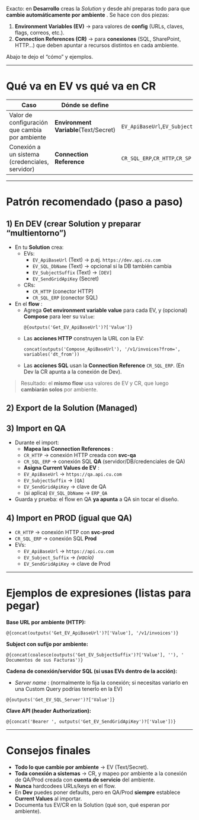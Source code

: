 Exacto: en **Desarrollo** creas la *Solution* y desde ahí preparas todo para que  **cambie automáticamente por ambiente** . Se hace con dos piezas:

1. **Environment Variables (EV)** → para valores de **config** (URLs, claves, flags, correos, etc.).
2. **Connection References (CR)** → para **conexiones** (SQL, SharePoint, HTTP…) que deben apuntar a recursos distintos en cada ambiente.

Abajo te dejo el “cómo” y ejemplos.

---

# Qué va en EV vs qué va en CR

| Caso                                            | Dónde se define                            | Ejemplos                                                                       | Cómo se usa en el flow                                                                     |
| ----------------------------------------------- | ------------------------------------------- | ------------------------------------------------------------------------------ | ------------------------------------------------------------------------------------------- |
| Valor de configuración que cambia por ambiente | **Environment Variable**(Text/Secret) | `EV_ApiBaseUrl`,`EV_SubjectSuffix`,`EV_To_Default`,`EV_SendGridApiKey` | Acción**Get environment variable value**→`outputs('Get_EV_ApiBaseUrl')?['Value']` |
| Conexión a un sistema (credenciales, servidor) | **Connection Reference**              | `CR_SQL_ERP`,`CR_HTTP`,`CR_SP`                                           | La acción usa la**CR** ; al importar en QA/Prod mapeas a la conexión del ambiente   |

---

# Patrón recomendado (paso a paso)

## 1) En **DEV** (crear Solution y preparar “multientorno”)

* En tu **Solution** crea:
  * EVs:
    * `EV_ApiBaseUrl` (Text) → p.ej. `https://dev.api.cu.com`
    * `EV_SQL_DbName` (Text) → opcional si la DB también cambia
    * `EV_SubjectSuffix` (Text) → `[DEV]`
    * `EV_SendGridApiKey` (Secret)
  * CRs:
    * `CR_HTTP` (conector HTTP)
    * `CR_SQL_ERP` (conector SQL)
* En el  **flow** :
  * Agrega **Get environment variable value** para cada EV, y (opcional) **Compose** para leer su `Value`:
    <pre class="overflow-visible!" data-start="1553" data-end="1610"><div class="contain-inline-size rounded-2xl relative bg-token-sidebar-surface-primary"><div class="sticky top-9"><div class="absolute end-0 bottom-0 flex h-9 items-center pe-2"><div class="bg-token-bg-elevated-secondary text-token-text-secondary flex items-center gap-4 rounded-sm px-2 font-sans text-xs"><span class="" data-state="closed"></span></div></div></div><div class="overflow-y-auto p-4" dir="ltr"><code class="whitespace-pre!"><span><span>@{</span><span>outputs</span><span>('Get_EV_ApiBaseUrl')?</span><span>['Value'</span><span>]}
    </span></span></code></div></div></pre>
  * Las **acciones HTTP** construyen la URL con la EV:
    <pre class="overflow-visible!" data-start="1670" data-end="1767"><div class="contain-inline-size rounded-2xl relative bg-token-sidebar-surface-primary"><div class="sticky top-9"><div class="absolute end-0 bottom-0 flex h-9 items-center pe-2"><div class="bg-token-bg-elevated-secondary text-token-text-secondary flex items-center gap-4 rounded-sm px-2 font-sans text-xs"><span class="" data-state="closed"></span></div></div></div><div class="overflow-y-auto p-4" dir="ltr"><code class="whitespace-pre!"><span><span>concat</span><span>(</span><span>outputs</span><span>(</span><span>'Compose_ApiBaseUrl'</span><span>), </span><span>'/v1/invoices?from='</span><span>, </span><span>variables</span><span>(</span><span>'dt_from'</span><span>))
    </span></span></code></div></div></pre>
  * Las **acciones SQL** usan la **Connection Reference** `CR_SQL_ERP`. (En Dev la CR apunta a la conexión de Dev).

> Resultado: el **mismo flow** usa valores de EV y CR, que luego **cambiarán solos** por ambiente.

## 2) **Export** de la Solution (Managed)

## 3) **Import** en **QA**

* Durante el import:
  * **Mapea las Connection References** :
  * `CR_HTTP` → conexión HTTP creada con **svc-qa**
  * `CR_SQL_ERP` → conexión SQL **QA** (servidor/DB/credenciales de QA)
  * **Asigna Current Values de EV** :
  * `EV_ApiBaseUrl` → `https://qa.api.cu.com`
  * `EV_SubjectSuffix` → `[QA]`
  * `EV_SendGridApiKey` → clave de QA
  * (si aplica) `EV_SQL_DbName` → `ERP_QA`
* Guarda y prueba: el flow en QA **ya apunta** a QA sin tocar el diseño.

## 4) **Import** en **PROD** (igual que QA)

* `CR_HTTP` → conexión HTTP con **svc-prod**
* `CR_SQL_ERP` → conexión SQL **Prod**
* EVs:
  * `EV_ApiBaseUrl` → `https://api.cu.com`
  * `EV_Subject_Suffix` → *(vacío)*
  * `EV_SendGridApiKey` → clave de Prod

---

# Ejemplos de expresiones (listas para pegar)

**Base URL por ambiente (HTTP):**

<pre class="overflow-visible!" data-start="2864" data-end="2941"><div class="contain-inline-size rounded-2xl relative bg-token-sidebar-surface-primary"><div class="sticky top-9"><div class="absolute end-0 bottom-0 flex h-9 items-center pe-2"><div class="bg-token-bg-elevated-secondary text-token-text-secondary flex items-center gap-4 rounded-sm px-2 font-sans text-xs"><span class="" data-state="closed"></span></div></div></div><div class="overflow-y-auto p-4" dir="ltr"><code class="whitespace-pre! language-text"><span><span>@{concat(outputs('Get_EV_ApiBaseUrl')?['Value'], '/v1/invoices')}
</span></span></code></div></div></pre>

**Subject con sufijo por ambiente:**

<pre class="overflow-visible!" data-start="2980" data-end="3089"><div class="contain-inline-size rounded-2xl relative bg-token-sidebar-surface-primary"><div class="sticky top-9"><div class="absolute end-0 bottom-0 flex h-9 items-center pe-2"><div class="bg-token-bg-elevated-secondary text-token-text-secondary flex items-center gap-4 rounded-sm px-2 font-sans text-xs"><span class="" data-state="closed"></span></div></div></div><div class="overflow-y-auto p-4" dir="ltr"><code class="whitespace-pre! language-text"><span><span>@{concat(coalesce(outputs('Get_EV_SubjectSuffix')?['Value'], ''), ' Documentos de sus Facturas')}
</span></span></code></div></div></pre>

**Cadena de conexión/servidor SQL (si usas EVs dentro de la acción):**

* *Server name* : (normalmente lo fija la conexión; si necesitas variarlo en una Custom Query podrías tenerlo en la EV)

<pre class="overflow-visible!" data-start="3281" data-end="3334"><div class="contain-inline-size rounded-2xl relative bg-token-sidebar-surface-primary"><div class="sticky top-9"><div class="absolute end-0 bottom-0 flex h-9 items-center pe-2"><div class="bg-token-bg-elevated-secondary text-token-text-secondary flex items-center gap-4 rounded-sm px-2 font-sans text-xs"><span class="" data-state="closed"></span></div></div></div><div class="overflow-y-auto p-4" dir="ltr"><code class="whitespace-pre! language-text"><span><span>@{outputs('Get_EV_SQL_Server')?['Value']}
</span></span></code></div></div></pre>

**Clave API (header Authorization):**

<pre class="overflow-visible!" data-start="3374" data-end="3450"><div class="contain-inline-size rounded-2xl relative bg-token-sidebar-surface-primary"><div class="sticky top-9"><div class="absolute end-0 bottom-0 flex h-9 items-center pe-2"><div class="bg-token-bg-elevated-secondary text-token-text-secondary flex items-center gap-4 rounded-sm px-2 font-sans text-xs"><span class="" data-state="closed"></span></div></div></div><div class="overflow-y-auto p-4" dir="ltr"><code class="whitespace-pre! language-text"><span><span>@{concat('Bearer ', outputs('Get_EV_SendGridApiKey')?['Value'])}
</span></span></code></div></div></pre>

---

# Consejos finales

* **Todo lo que cambie por ambiente** → EV (Text/Secret).
* **Toda conexión a sistemas** → CR, y mapeo por ambiente a la conexión de QA/Prod creada con **cuenta de servicio** del ambiente.
* **Nunca** hardcodees URLs/keys en el flow.
* En **Dev** puedes poner defaults, pero en QA/Prod **siempre** establece **Current Values** al importar.
* Documenta tus EV/CR en la Solution (qué son, qué esperan por ambiente).
